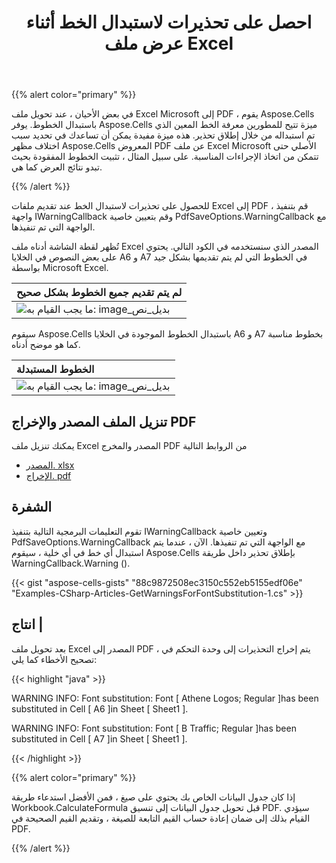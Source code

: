 ﻿---
title: احصل على تحذيرات لاستبدال الخط أثناء عرض ملف Excel
type: docs
weight: 230
url: /ar/net/get-warnings-for-font-substitution-while-rendering-excel-file/
---
{{% alert color="primary" %}} 

في بعض الأحيان ، عند تحويل ملف Excel Microsoft إلى PDF ، يقوم Aspose.Cells باستبدال الخطوط. يوفر Aspose.Cells ميزة تتيح للمطورين معرفة الخط المعين الذي تم استبداله من خلال إطلاق تحذير. هذه ميزة مفيدة يمكن أن تساعدك في تحديد سبب اختلاف مظهر Aspose.Cells المعروض PDF عن ملف Excel Microsoft الأصلي حتى تتمكن من اتخاذ الإجراءات المناسبة. على سبيل المثال ، تثبيت الخطوط المفقودة بحيث تبدو نتائج العرض كما هي.

{{% /alert %}} 

للحصول على تحذيرات لاستبدال الخط عند تقديم ملفات Excel إلى PDF ، قم بتنفيذ واجهة IWarningCallback وقم بتعيين خاصية PdfSaveOptions.WarningCallback مع الواجهة التي تم تنفيذها.

تُظهر لقطة الشاشة أدناه ملف Excel المصدر الذي سنستخدمه في الكود التالي. يحتوي على بعض النصوص في الخلايا A6 و A7 في الخطوط التي لم يتم تقديمها بشكل جيد بواسطة Microsoft Excel.

|**لم يتم تقديم جميع الخطوط بشكل صحيح**|
|:- |
|![ما يجب القيام به: image_بديل_نص](get-warnings-for-font-substitution-while-rendering-excel-file_1.png)|
سيقوم Aspose.Cells باستبدال الخطوط الموجودة في الخلايا A6 و A7 بخطوط مناسبة كما هو موضح أدناه.

|**الخطوط المستبدلة**|
|:- |
|![ما يجب القيام به: image_بديل_نص](get-warnings-for-font-substitution-while-rendering-excel-file_2.png)|
## **تنزيل الملف المصدر والإخراج PDF**
يمكنك تنزيل ملف Excel المصدر والمخرج PDF من الروابط التالية

- [المصدر. xlsx](5112611.xlsx)
- [الإخراج. pdf](5112616.pdf)
## **الشفرة**
تقوم التعليمات البرمجية التالية بتنفيذ IWarningCallback وتعيين خاصية PdfSaveOptions.WarningCallback مع الواجهة التي تم تنفيذها. الآن ، عندما يتم استبدال أي خط في أي خلية ، سيقوم Aspose.Cells بإطلاق تحذير داخل طريقة WarningCallback.Warning ().



{{< gist "aspose-cells-gists" "88c9872508ec3150c552eb5155edf06e" "Examples-CSharp-Articles-GetWarningsForFontSubstitution-1.cs" >}}
## **انتاج |**
بعد تحويل ملف Excel المصدر إلى PDF ، يتم إخراج التحذيرات إلى وحدة التحكم في تصحيح الأخطاء كما يلي:

{{< highlight "java" >}}

 WARNING INFO: Font substitution: Font [ Athene Logos; Regular ]has been substituted in Cell [ A6 ]in Sheet [ Sheet1 ].

WARNING INFO: Font substitution: Font [ B Traffic; Regular ]has been substituted in Cell [ A7 ]in Sheet [ Sheet1 ].

{{< /highlight >}}

{{% alert color="primary" %}} 

إذا كان جدول البيانات الخاص بك يحتوي على صيغ ، فمن الأفضل استدعاء طريقة Workbook.CalculateFormula قبل تحويل جدول البيانات إلى تنسيق PDF. سيؤدي القيام بذلك إلى ضمان إعادة حساب القيم التابعة للصيغة ، وتقديم القيم الصحيحة في PDF.

{{% /alert %}}
